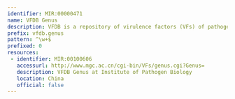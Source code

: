 ```yaml
---
identifier: MIR:00000471
name: VFDB Genus
description: VFDB is a repository of virulence factors (VFs) of pathogenic bacteria.This collection references VF information by Genus.
prefix: vfdb.genus
pattern: ^\w+$
prefixed: 0
resources:
 - identifier: MIR:00100606
   accessurl: http://www.mgc.ac.cn/cgi-bin/VFs/genus.cgi?Genus=
   description: VFDB Genus at Institute of Pathogen Biology
   location: China
   official: false
---
```

